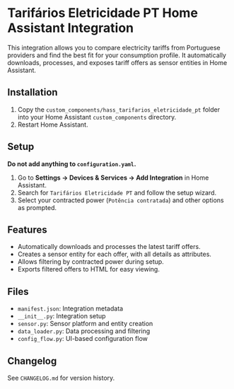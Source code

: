 # Tarifários Eletricidade PT Home Assistant Integration

This integration allows you to compare electricity tariffs from Portuguese providers and find the best fit for your consumption profile. It automatically downloads, processes, and exposes tariff offers as sensor entities in Home Assistant.

## Installation

1. Copy the `custom_components/hass_tarifarios_eletricidade_pt` folder into your Home Assistant `custom_components` directory.
2. Restart Home Assistant.

## Setup

**Do not add anything to `configuration.yaml`.**

1. Go to **Settings → Devices & Services → Add Integration** in Home Assistant.
2. Search for `Tarifários Eletricidade PT` and follow the setup wizard.
3. Select your contracted power (`Potência contratada`) and other options as prompted.

## Features

- Automatically downloads and processes the latest tariff offers.
- Creates a sensor entity for each offer, with all details as attributes.
- Allows filtering by contracted power during setup.
- Exports filtered offers to HTML for easy viewing.

## Files
- `manifest.json`: Integration metadata
- `__init__.py`: Integration setup
- `sensor.py`: Sensor platform and entity creation
- `data_loader.py`: Data processing and filtering
- `config_flow.py`: UI-based configuration flow

## Changelog

See `CHANGELOG.md` for version history.
